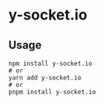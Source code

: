 # y-socket.io

## Usage

```shell
npm install y-socket.io
# or
yarn add y-socket.io
# or
pnpm install y-socket.io
```
